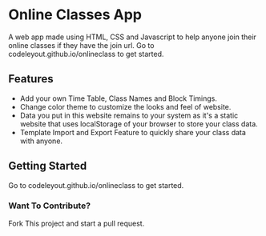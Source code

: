 # Online Classes App
A web app made using HTML, CSS and Javascript to help anyone join their online classes if they have the join url. Go to codeleyout.github.io/onlineclass to get started.

## Features
- Add your own Time Table, Class Names and Block Timings.
- Change color theme to customize the looks and feel of website.
- Data you put in this website remains to your system as it's a static website that uses localStorage of your browser to store your class data.
- Template Import and Export Feature to quickly share your class data with anyone.

## Getting Started
Go to codeleyout.github.io/onlineclass to get started.

### Want To Contribute?
Fork This project and start a pull request.
